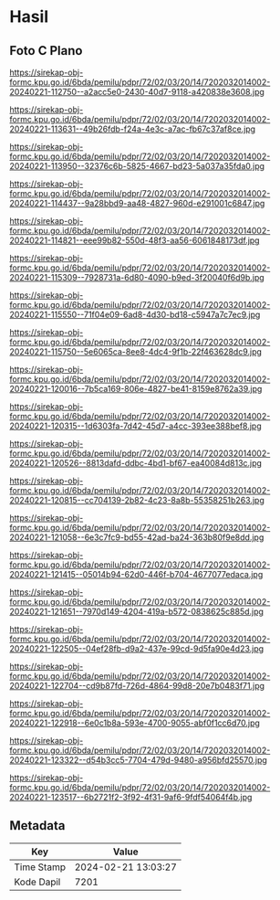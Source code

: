 # Hasil

## Foto C Plano

https://sirekap-obj-formc.kpu.go.id/6bda/pemilu/pdpr/72/02/03/20/14/7202032014002-20240221-112750--a2acc5e0-2430-40d7-9118-a420838e3608.jpg

https://sirekap-obj-formc.kpu.go.id/6bda/pemilu/pdpr/72/02/03/20/14/7202032014002-20240221-113631--49b26fdb-f24a-4e3c-a7ac-fb67c37af8ce.jpg

https://sirekap-obj-formc.kpu.go.id/6bda/pemilu/pdpr/72/02/03/20/14/7202032014002-20240221-113950--32376c6b-5825-4667-bd23-5a037a35fda0.jpg

https://sirekap-obj-formc.kpu.go.id/6bda/pemilu/pdpr/72/02/03/20/14/7202032014002-20240221-114437--9a28bbd9-aa48-4827-960d-e291001c6847.jpg

https://sirekap-obj-formc.kpu.go.id/6bda/pemilu/pdpr/72/02/03/20/14/7202032014002-20240221-114821--eee99b82-550d-48f3-aa56-6061848173df.jpg

https://sirekap-obj-formc.kpu.go.id/6bda/pemilu/pdpr/72/02/03/20/14/7202032014002-20240221-115309--7928731a-6d80-4090-b9ed-3f20040f6d9b.jpg

https://sirekap-obj-formc.kpu.go.id/6bda/pemilu/pdpr/72/02/03/20/14/7202032014002-20240221-115550--71f04e09-6ad8-4d30-bd18-c5947a7c7ec9.jpg

https://sirekap-obj-formc.kpu.go.id/6bda/pemilu/pdpr/72/02/03/20/14/7202032014002-20240221-115750--5e6065ca-8ee8-4dc4-9f1b-22f463628dc9.jpg

https://sirekap-obj-formc.kpu.go.id/6bda/pemilu/pdpr/72/02/03/20/14/7202032014002-20240221-120016--7b5ca169-806e-4827-be41-8159e8762a39.jpg

https://sirekap-obj-formc.kpu.go.id/6bda/pemilu/pdpr/72/02/03/20/14/7202032014002-20240221-120315--1d6303fa-7d42-45d7-a4cc-393ee388bef8.jpg

https://sirekap-obj-formc.kpu.go.id/6bda/pemilu/pdpr/72/02/03/20/14/7202032014002-20240221-120526--8813dafd-ddbc-4bd1-bf67-ea40084d813c.jpg

https://sirekap-obj-formc.kpu.go.id/6bda/pemilu/pdpr/72/02/03/20/14/7202032014002-20240221-120815--cc704139-2b82-4c23-8a8b-55358251b263.jpg

https://sirekap-obj-formc.kpu.go.id/6bda/pemilu/pdpr/72/02/03/20/14/7202032014002-20240221-121058--6e3c7fc9-bd55-42ad-ba24-363b80f9e8dd.jpg

https://sirekap-obj-formc.kpu.go.id/6bda/pemilu/pdpr/72/02/03/20/14/7202032014002-20240221-121415--05014b94-62d0-446f-b704-4677077edaca.jpg

https://sirekap-obj-formc.kpu.go.id/6bda/pemilu/pdpr/72/02/03/20/14/7202032014002-20240221-121651--7970d149-4204-419a-b572-0838625c885d.jpg

https://sirekap-obj-formc.kpu.go.id/6bda/pemilu/pdpr/72/02/03/20/14/7202032014002-20240221-122505--04ef28fb-d9a2-437e-99cd-9d5fa90e4d23.jpg

https://sirekap-obj-formc.kpu.go.id/6bda/pemilu/pdpr/72/02/03/20/14/7202032014002-20240221-122704--cd9b87fd-726d-4864-99d8-20e7b0483f71.jpg

https://sirekap-obj-formc.kpu.go.id/6bda/pemilu/pdpr/72/02/03/20/14/7202032014002-20240221-122918--6e0c1b8a-593e-4700-9055-abf0f1cc6d70.jpg

https://sirekap-obj-formc.kpu.go.id/6bda/pemilu/pdpr/72/02/03/20/14/7202032014002-20240221-123322--d54b3cc5-7704-479d-9480-a956bfd25570.jpg

https://sirekap-obj-formc.kpu.go.id/6bda/pemilu/pdpr/72/02/03/20/14/7202032014002-20240221-123517--6b2721f2-3f92-4f31-9af6-9fdf54064f4b.jpg


## Metadata

| Key        | Value               |
| ---------- | ------------------- |
| Time Stamp | 2024-02-21 13:03:27 |
| Kode Dapil | 7201                |



